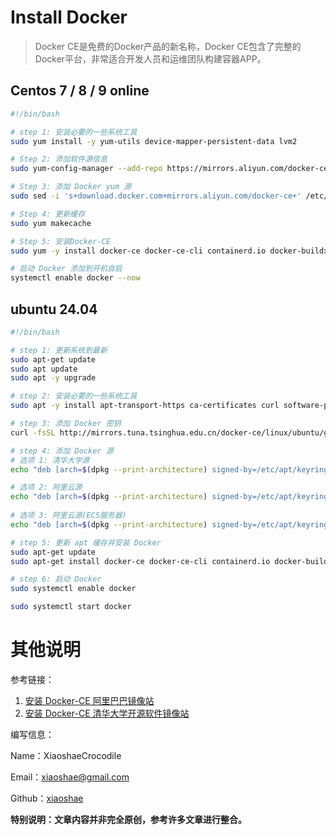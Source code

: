 # Install Docker

> Docker CE是免费的Docker产品的新名称，Docker CE包含了完整的Docker平台，非常适合开发人员和运维团队构建容器APP。



## Centos 7 / 8 / 9 online

```bash
#!/bin/bash

# step 1: 安装必要的一些系统工具
sudo yum install -y yum-utils device-mapper-persistent-data lvm2

# Step 2: 添加软件源信息
sudo yum-config-manager --add-repo https://mirrors.aliyun.com/docker-ce/linux/centos/docker-ce.repo

# Step 3: 添加 Docker yum 源
sudo sed -i 's+download.docker.com+mirrors.aliyun.com/docker-ce+' /etc/yum.repos.d/docker-ce.repo

# Step 4: 更新缓存
sudo yum makecache

# Step 5: 安装Docker-CE
sudo yum -y install docker-ce docker-ce-cli containerd.io docker-buildx-plugin docker-compose-plugin

# 启动 Docker 添加到开机自启
systemctl enable docker --now
```



## ubuntu 24.04

```bash
#!/bin/bash

# step 1: 更新系统到最新
sudo apt-get update
sudo apt update
sudo apt -y upgrade 

# step 2: 安装必要的一些系统工具
sudo apt -y install apt-transport-https ca-certificates curl software-properties-common

# step 3: 添加 Docker 密钥
curl -fsSL http://mirrors.tuna.tsinghua.edu.cn/docker-ce/linux/ubuntu/gpg | gpg --dearmor -o /etc/apt/keyrings/docker.gpg

# step 4: 添加 Docker 源
# 选项 1: 清华大学源
echo "deb [arch=$(dpkg --print-architecture) signed-by=/etc/apt/keyrings/docker.gpg] https://mirrors.tuna.tsinghua.edu.cn/docker-ce/linux/ubuntu "$(. /etc/os-release && echo "$VERSION_CODENAME")" stable" | tee /etc/apt/sources.list.d/docker.list > /dev/null

# 选项 2: 阿里云源
echo "deb [arch=$(dpkg --print-architecture) signed-by=/etc/apt/keyrings/docker.gpg] https://mirrors.aliyun.com/docker-ce/linux/ubuntu "$(. /etc/os-release && echo "$VERSION_CODENAME")" stable" | tee /etc/apt/sources.list.d/docker.list > /dev/null
  
# 选项 3: 阿里云源(ECS服务器)
echo "deb [arch=$(dpkg --print-architecture) signed-by=/etc/apt/keyrings/docker.gpg] http://mirrors.cloud.aliyuncs.com/docker-ce/linux/ubuntu "$(. /etc/os-release && echo "$VERSION_CODENAME")" stable" | tee /etc/apt/sources.list.d/docker.list > /dev/null

# step 5: 更新 apt 缓存并安装 Docker
sudo apt-get update
sudo apt-get install docker-ce docker-ce-cli containerd.io docker-buildx-plugin docker-compose-plugin

# step 6: 启动 Docker
sudo systemctl enable docker

sudo systemctl start docker
```



# 其他说明

参考链接：

1. [安装 Docker-CE 阿里巴巴镜像站](https://developer.aliyun.com/mirror/docker-ce)
1. [安装 Docker-CE 清华大学开源软件镜像站](https://mirrors.tuna.tsinghua.edu.cn/help/docker-ce/)



编写信息：

Name：XiaoshaeCrocodile

Email：xiaoshae@gmail.com

Github：[xiaoshae](https://github.com/xiaoshae)



**特别说明：文章内容并非完全原创，参考许多文章进行整合。**